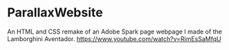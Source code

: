 # ParallaxWebsite
An HTML and CSS remake of an Adobe Spark page webpage I made of the Lamborghini Aventador.
https://www.youtube.com/watch?v=RimEsSaMfqU

